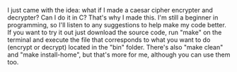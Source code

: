 I just came with the idea: what if I made a caesar cipher encrypter and decrypter? Can I do it in C? That's why I made this. I'm still a beginner in programming, so I'll listen to any suggestions to help make my code better. If you want to try it out just download the source code, run "make" on the terminal and execute the file that corresponds to what you want to do (encrypt or decrypt) located in the "bin" folder. There's also "make clean" and "make install-home", but that's more for me, although you can use them too.
